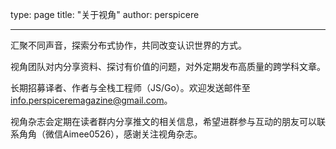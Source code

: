 type: page
title: "关于视角"
author: perspicere

---

汇聚不同声音，探索分布式协作，共同改变认识世界的方式。

视角团队对内分享资料、探讨有价值的问题，对外定期发布高质量的跨学科文章。

长期招募译者、作者与全栈工程师（JS/Go）。欢迎发送邮件至 info.perspiceremagazine@gmail.com。

视角杂志会定期在读者群内分享推文的相关信息，希望进群参与互动的朋友可以联系角角（微信Aimee0526），感谢关注视角杂志。